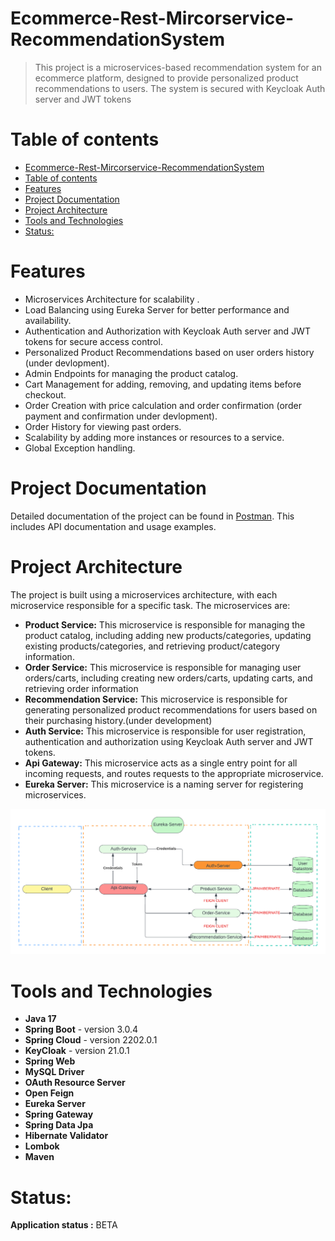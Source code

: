 # Ecommerce-Rest-Mircorservice-RecommendationSystem

> This project is a microservices-based recommendation system for an ecommerce platform, designed to provide personalized product recommendations to users. The system is secured with Keycloak Auth server and JWT tokens              

# Table of contents
- [Ecommerce-Rest-Mircorservice-RecommendationSystem](#ecommerce-rest-mircorservice-recommendationsystem)
- [Table of contents](#table-of-contents)
- [Features](#features)
- [Project Documentation](#project-documentation)
- [Project Architecture](#project-architecture)
- [Tools and Technologies](#tools-and-technologies)
- [Status:](#status)
# Features
- Microservices Architecture for scalability <!--- //and fault tolerance -->.
- Load Balancing using Eureka Server for better performance and availability.
- Authentication and Authorization with Keycloak Auth server and JWT tokens for secure access control.
- Personalized Product Recommendations based on user orders history (under devlopment).
- Admin Endpoints for managing the product catalog.
- Cart Management for adding, removing, and updating items before checkout.
- Order Creation with price calculation and order confirmation (order payment and confirmation under devlopment).
- Order History for viewing past orders.
- Scalability by adding more instances or resources to a service.
- Global Exception handling. <!--- //and logging -->
# Project Documentation
Detailed documentation of the project can be found in [Postman](https://documenter.getpostman.com/view/23987687/2s93eX2ZTi). This includes API documentation and usage examples.

# Project Architecture
The project is built using a microservices architecture, with each microservice responsible for a specific task. The microservices are:
- **Product Service:** This microservice is responsible for managing the product catalog, including adding new products/categories, updating existing products/categories, and retrieving product/category information.
- **Order Service:** This microservice is responsible for managing user orders/carts, including creating new orders/carts, updating carts, and retrieving order information
- **Recommendation Service:** This microservice is responsible for generating personalized product recommendations for users based on their purchasing history.(under development)
- **Auth Service:** This microservice is responsible for user registration, authentication and authorization using Keycloak Auth server and JWT tokens.
- **Api Gateway:** This microservice acts as a single entry point for all incoming requests, and routes requests to the appropriate microservice.
- **Eureka Server:** This microservice is a naming server for registering microservices.




![micro](https://github.com/zeyadahmed10/Ecommerce-Rest-Mircorservice-RecommendationSystem/blob/master/Ecommerce-microservice2.png)



# Tools and Technologies

- **Java 17**
- **Spring Boot** - version 3.0.4
- **Spring Cloud** - version 2202.0.1
- **KeyCloak** - version 21.0.1
- **Spring Web**
- **MySQL Driver**
- **OAuth Resource Server**
- **Open Feign** 
- **Eureka Server**
- **Spring Gateway**
- **Spring Data Jpa**
- **Hibernate Validator**
- **Lombok**
- **Maven**

   
# Status:

**Application status :** BETA